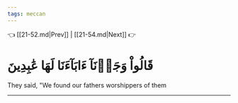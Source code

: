 ```yaml
---
tags: meccan
---
```


👈 [[21-52.md|Prev]] | [[21-54.md|Next]] 👉

# قَالُواْ وَجَدۡنَآ ءَابَآءَنَا لَهَا عَٰبِدِينَ

They said, "We found our fathers worshippers of them

---

